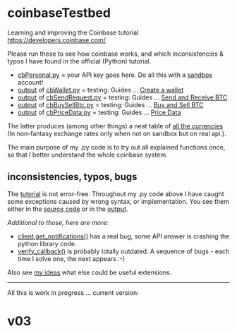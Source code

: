 # coinbaseTestbed
Learning and improving the Coinbase tutorial https://developers.coinbase.com/

Please run these to see how coinbase works, and which inconsistencies & typos I have found in the official (Python) tutorial.

* [cbPersonal.py](cb/cbPersonal.py) = your API key goes here. Do all this with a [sandbox](https://sandbox.coinbase.com) account!
* [output](output/cbWallet.py.txt) of [cbWallet.py](cb/cbWallet.py) = testing: Guides ... [Create a wallet](https://developers.coinbase.com/docs/wallet/guides/bitcoin-wallet)
* [output](output/cbSendRequest.py.txt) of [cbSendRequest.py](cb/cbSendRequest.py) = testing: Guides ... [Send and Receive BTC](https://developers.coinbase.com/docs/wallet/guides/send-receive)
* [output](output/cbBuySellBtc.py.txt) of [cbBuySellBtc.py](cb/cbBuySellBtc.py) = testing: Guides ... [Buy and Sell BTC](https://developers.coinbase.com/docs/wallet/guides/buy-sell)
* [output](output/cbPriceData.py.txt) of [cbPriceData.py](cb/cbPriceData.py) = testing: Guides ... [Price Data](https://developers.coinbase.com/docs/wallet/guides/price-data)

The latter produces (among other things) a neat table of [all the currencies](output/1BitcoinInAllCurrencies-20160110.txt) (In non-fantasy exchange rates only when not on sandbox but on real api.).

The main purpose of my .py code is to try out all explained functions once, so that I  better understand the whole coinbase system. 

## inconsistencies, typos, bugs
The [tutorial](https://developers.coinbase.com) is not error-free. Throughout my .py code above I have caught some exceptions caused by wrong syntax, or implementation. You see them either in the [source code](cb/) or in the [output](output/).

*Additional to those, here are more:*
* [client.get_notifications()](output/BUG_client.get_notifications()_with-API-answer.txt) has a real bug, some API answer is crashing the python library code.
* [verify_callback()](output/BUGS_verify_callback.md) is probably totally outdated. A sequence of bugs - each time I solve one, the next appears :-)

Also see [my ideas](README-other-ideas.md) what else could be useful extensions.

---

All this is work in progress ... current version:

# v03


